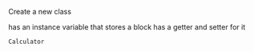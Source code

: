
Create a new class

has an instance variable that stores a block
has a getter and setter for it

```
Calculator

```

